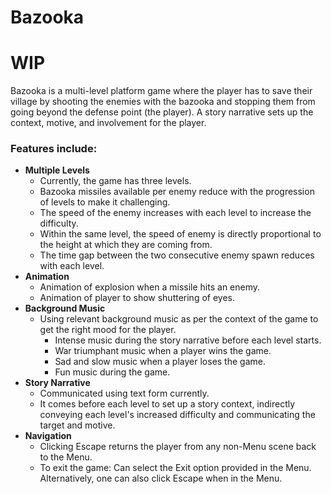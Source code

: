 # Bazooka
# WIP

Bazooka is a multi-level platform game where the player has to save their village by shooting the enemies with the bazooka and stopping them from going beyond the defense point (the player). A story narrative sets up the context, motive, and involvement for the player.

### Features include:
- **Multiple Levels**
  -	Currently, the game has three levels.
  - Bazooka missiles available per enemy reduce with the progression of levels to make it challenging.
  -	The speed of the enemy increases with each level to increase the difficulty.
  -	Within the same level, the speed of enemy is directly proportional to the height at which they are coming from.
  -	The time gap between the two consecutive enemy spawn reduces with each level.
- **Animation**
  - Animation of explosion when a missile hits an enemy.
  - Animation of player to show shuttering of eyes.
- **Background Music**
  - Using relevant background music as per the context of the game to get the right mood for the player. 
    - Intense music during the story narrative before each level starts.
    - War triumphant music when a player wins the game.
    - Sad and slow music when a player loses the game.
    - Fun music during the game.
- **Story Narrative**
  - Communicated using text form currently.
  -	It comes before each level to set up a story context, indirectly conveying each level's increased difficulty and communicating the target and motive.
- **Navigation**
  - Clicking Escape returns the player from any non-Menu scene back to the Menu.
  -	To exit the game: Can select the Exit option provided in the Menu. Alternatively, one can also click Escape when in the Menu.


